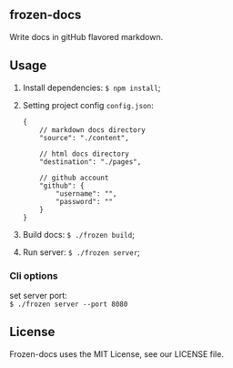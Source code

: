 ## frozen-docs

Write docs in gitHub flavored markdown.

## Usage

1. Install dependencies: `$ npm install`;

2. Setting project config `config.json`:
	```
	{
		// markdown docs directory
		"source": "./content",

		// html docs directory
		"destination": "./pages",

		// github account
		"github": {
			"username": "",
	    	"password": ""
		}
	}
	```
	
3. Build docs: `$ ./frozen build`;

4. Run server: `$ ./frozen server`;


### Cli options

set server port:  
`$ ./frozen server --port 8080`

## License

Frozen-docs uses the MIT License, see our LICENSE file.
